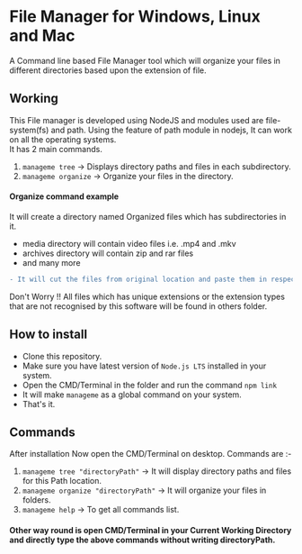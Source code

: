 # File Manager for Windows, Linux and Mac
A Command line based File Manager tool which will organize your files in different directories based upon the extension of file.

## Working
This File manager is developed using NodeJS and modules used are file-system(fs) and path. Using the feature of path module in nodejs, It can work on all the operating systems.<br/>
It has 2 main commands.
1. ```manageme tree``` &#8594; Displays directory paths and files in each subdirectory.
2. ```manageme organize``` &#8594; Organize your files in the directory.

#### Organize command example 
It will create a directory named Organized files which has subdirectories in it.
- media directory will contain video files i.e. .mp4 and .mkv
- archives directory will contain zip and rar files
- and many more

```diff
- It will cut the files from original location and paste them in respective folders based on extension of files.
```
Don't Worry !! All files which has unique extensions or the extension types that are not recognised by this software will be found in others folder.

## How to install
- Clone this repository.
- Make sure you have latest version of ```Node.js LTS``` installed in your system.
- Open the CMD/Terminal in the folder and run the command ```npm link```
- It will make ```manageme``` as a global command on your system.
- That's it.

## Commands
After installation Now open the CMD/Terminal on desktop.
Commands are :-
1. ```manageme tree "directoryPath"``` &#8594; It will display directory paths and files for this Path location.
2. ```manageme organize "directoryPath"``` &#8594; It will organize your files in folders.
3. ```manageme help``` &#8594; To get all commands list.

#### Other way round is open CMD/Terminal in your Current Working Directory and directly type the above commands without writing directoryPath.
